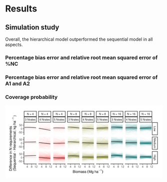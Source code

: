 # Results  

## Simulation study  

Overall, the hierarchical model outperformed the sequential model in all aspects.  

### Percentage bias error and relative root mean squared error of %NC  


### Percentage bias error and relative root mean squared error of A1 and A2  


### Coverage probability    


![ ](../figures/simulation_diffN.png)

